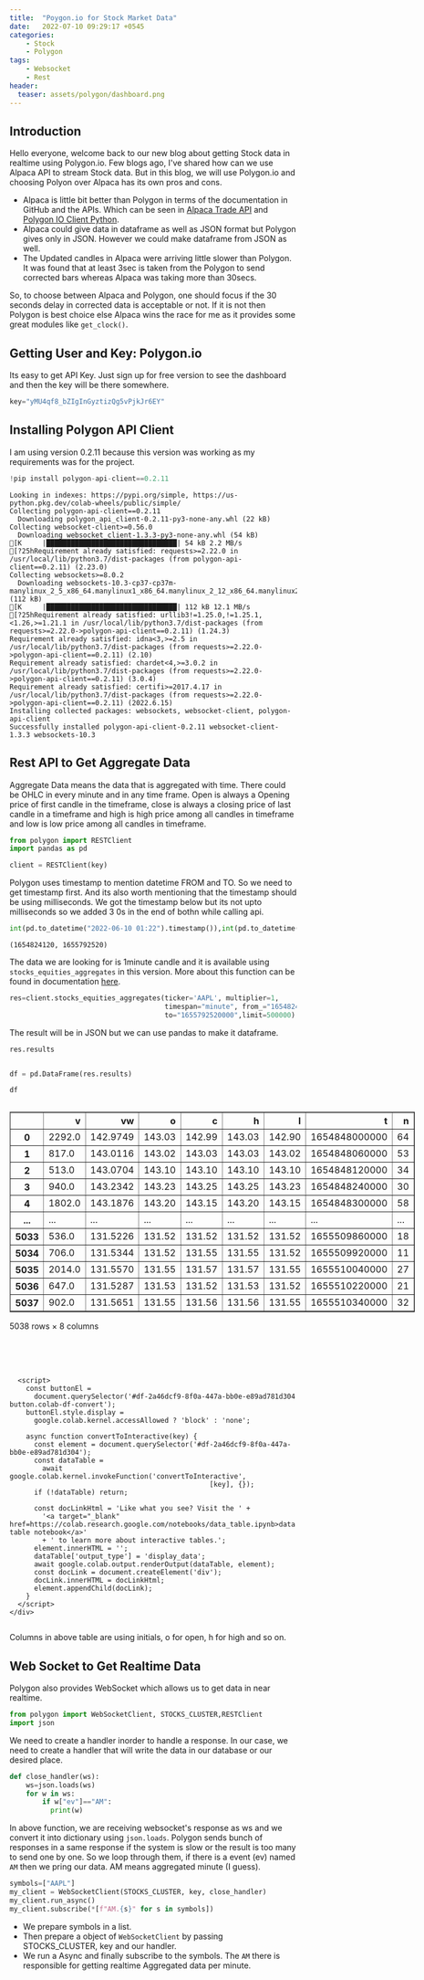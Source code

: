 ```yaml
---
title:  "Poygon.io for Stock Market Data"
date:   2022-07-10 09:29:17 +0545
categories:
    - Stock
    - Polygon
tags:
    - Websocket
    - Rest
header:
  teaser: assets/polygon/dashboard.png
---
```


## Introduction
Hello everyone, welcome back to our new blog about getting Stock data in realtime using Polygon.io. Few blogs ago, I've shared how can we use Alpaca API to stream Stock data. But in this blog, we will use Polygon.io and choosing Polyon over Alpaca has its own pros and cons.
* Alpaca is little bit better than Polygon in terms of the documentation in GitHub and the APIs. Which can be seen in [Alpaca Trade API](https://github.com/alpacahq/alpaca-trade-api-python) and [Polygon IO Client Python](https://github.com/polygon-io/client-python).
* Alpaca could give data in dataframe as well as JSON format but Polygon gives only in JSON. However we could make dataframe from JSON as well.
* The Updated candles in Alpaca were arriving little slower than Polygon. It was found that at least 3sec is taken from the Polygon to send corrected bars whereas Alpaca was taking more than 30secs.

So, to choose between Alpaca and Polygon, one should focus if the 30 seconds delay in corrected data is acceptable or not. If it is not then Polygon is best choice else Alpaca wins the race for me as it provides some great modules like `get_clock()`.

## Getting User and Key: Polygon.io
Its easy to get API Key. Just sign up for free version to see the dashboard and then the key will be there somewhere.


```python
key="yMU4qf8_bZIgInGyztizQg5vPjkJr6EY"
```

## Installing Polygon API Client
I am using version 0.2.11 because this version was working as my requirements was for the project.


```python
!pip install polygon-api-client==0.2.11
```

    Looking in indexes: https://pypi.org/simple, https://us-python.pkg.dev/colab-wheels/public/simple/
    Collecting polygon-api-client==0.2.11
      Downloading polygon_api_client-0.2.11-py3-none-any.whl (22 kB)
    Collecting websocket-client>=0.56.0
      Downloading websocket_client-1.3.3-py3-none-any.whl (54 kB)
    [K     |████████████████████████████████| 54 kB 2.2 MB/s 
    [?25hRequirement already satisfied: requests>=2.22.0 in /usr/local/lib/python3.7/dist-packages (from polygon-api-client==0.2.11) (2.23.0)
    Collecting websockets>=8.0.2
      Downloading websockets-10.3-cp37-cp37m-manylinux_2_5_x86_64.manylinux1_x86_64.manylinux_2_12_x86_64.manylinux2010_x86_64.whl (112 kB)
    [K     |████████████████████████████████| 112 kB 12.1 MB/s 
    [?25hRequirement already satisfied: urllib3!=1.25.0,!=1.25.1,<1.26,>=1.21.1 in /usr/local/lib/python3.7/dist-packages (from requests>=2.22.0->polygon-api-client==0.2.11) (1.24.3)
    Requirement already satisfied: idna<3,>=2.5 in /usr/local/lib/python3.7/dist-packages (from requests>=2.22.0->polygon-api-client==0.2.11) (2.10)
    Requirement already satisfied: chardet<4,>=3.0.2 in /usr/local/lib/python3.7/dist-packages (from requests>=2.22.0->polygon-api-client==0.2.11) (3.0.4)
    Requirement already satisfied: certifi>=2017.4.17 in /usr/local/lib/python3.7/dist-packages (from requests>=2.22.0->polygon-api-client==0.2.11) (2022.6.15)
    Installing collected packages: websockets, websocket-client, polygon-api-client
    Successfully installed polygon-api-client-0.2.11 websocket-client-1.3.3 websockets-10.3
    

## Rest API to Get Aggregate Data
Aggregate Data means the data that is aggregated with time. There could be OHLC in every minute and in any time frame. Open is always a Opening price of first candle in the timeframe, close is always a closing price of last candle in a timeframe and high is high price among all candles in timeframe and low is low price among all candles in timeframe.


```python
from polygon import RESTClient
import pandas as pd

client = RESTClient(key)

```

Polygon uses timestamp to mention datetime FROM and TO. So we need to get timestamp first. And its also worth mentioning that the timestamp should be using milliseconds. We got the timestamp below but its not upto milliseconds so we added 3 0s in the end of bothn while calling api.


```python
int(pd.to_datetime("2022-06-10 01:22").timestamp()),int(pd.to_datetime("2022-06-21 06:22").timestamp())
```




    (1654824120, 1655792520)



The data we are looking for is 1minute candle and it is available using `stocks_equities_aggregates` in this version. More about this function can be found in documentation [here](https://polygon.io/docs/stocks/get_v2_aggs_ticker__stocksticker__range__multiplier___timespan___from___to).


```python
res=client.stocks_equities_aggregates(ticker='AAPL', multiplier=1, 
                                      timespan="minute", from_="1654824120000", 
                                      to="1655792520000",limit=500000)
```

The result will be in JSON but we can use pandas to make it dataframe.


```python
res.results
```


```python

```


```python
df = pd.DataFrame(res.results)

df
```





  <div id="df-2a46dcf9-8f0a-447a-bb0e-e89ad781d304">
    <div class="colab-df-container">
      <div>
<style scoped>
    .dataframe tbody tr th:only-of-type {
        vertical-align: middle;
    }

    .dataframe tbody tr th {
        vertical-align: top;
    }

    .dataframe thead th {
        text-align: right;
    }
</style>
<table border="1" class="dataframe">
  <thead>
    <tr style="text-align: right;">
      <th></th>
      <th>v</th>
      <th>vw</th>
      <th>o</th>
      <th>c</th>
      <th>h</th>
      <th>l</th>
      <th>t</th>
      <th>n</th>
    </tr>
  </thead>
  <tbody>
    <tr>
      <th>0</th>
      <td>2292.0</td>
      <td>142.9749</td>
      <td>143.03</td>
      <td>142.99</td>
      <td>143.03</td>
      <td>142.90</td>
      <td>1654848000000</td>
      <td>64</td>
    </tr>
    <tr>
      <th>1</th>
      <td>817.0</td>
      <td>143.0116</td>
      <td>143.02</td>
      <td>143.03</td>
      <td>143.03</td>
      <td>143.02</td>
      <td>1654848060000</td>
      <td>53</td>
    </tr>
    <tr>
      <th>2</th>
      <td>513.0</td>
      <td>143.0704</td>
      <td>143.10</td>
      <td>143.10</td>
      <td>143.10</td>
      <td>143.10</td>
      <td>1654848120000</td>
      <td>34</td>
    </tr>
    <tr>
      <th>3</th>
      <td>940.0</td>
      <td>143.2342</td>
      <td>143.23</td>
      <td>143.25</td>
      <td>143.25</td>
      <td>143.23</td>
      <td>1654848240000</td>
      <td>30</td>
    </tr>
    <tr>
      <th>4</th>
      <td>1802.0</td>
      <td>143.1876</td>
      <td>143.20</td>
      <td>143.15</td>
      <td>143.20</td>
      <td>143.15</td>
      <td>1654848300000</td>
      <td>58</td>
    </tr>
    <tr>
      <th>...</th>
      <td>...</td>
      <td>...</td>
      <td>...</td>
      <td>...</td>
      <td>...</td>
      <td>...</td>
      <td>...</td>
      <td>...</td>
    </tr>
    <tr>
      <th>5033</th>
      <td>536.0</td>
      <td>131.5226</td>
      <td>131.52</td>
      <td>131.52</td>
      <td>131.52</td>
      <td>131.52</td>
      <td>1655509860000</td>
      <td>18</td>
    </tr>
    <tr>
      <th>5034</th>
      <td>706.0</td>
      <td>131.5344</td>
      <td>131.52</td>
      <td>131.55</td>
      <td>131.55</td>
      <td>131.52</td>
      <td>1655509920000</td>
      <td>11</td>
    </tr>
    <tr>
      <th>5035</th>
      <td>2014.0</td>
      <td>131.5570</td>
      <td>131.55</td>
      <td>131.57</td>
      <td>131.57</td>
      <td>131.55</td>
      <td>1655510040000</td>
      <td>27</td>
    </tr>
    <tr>
      <th>5036</th>
      <td>647.0</td>
      <td>131.5287</td>
      <td>131.53</td>
      <td>131.52</td>
      <td>131.53</td>
      <td>131.52</td>
      <td>1655510220000</td>
      <td>21</td>
    </tr>
    <tr>
      <th>5037</th>
      <td>902.0</td>
      <td>131.5651</td>
      <td>131.55</td>
      <td>131.56</td>
      <td>131.56</td>
      <td>131.55</td>
      <td>1655510340000</td>
      <td>32</td>
    </tr>
  </tbody>
</table>
<p>5038 rows × 8 columns</p>
</div>
      <button class="colab-df-convert" onclick="convertToInteractive('df-2a46dcf9-8f0a-447a-bb0e-e89ad781d304')"
              title="Convert this dataframe to an interactive table."
              style="display:none;">

  <svg xmlns="http://www.w3.org/2000/svg" height="24px"viewBox="0 0 24 24"
       width="24px">
    <path d="M0 0h24v24H0V0z" fill="none"/>
    <path d="M18.56 5.44l.94 2.06.94-2.06 2.06-.94-2.06-.94-.94-2.06-.94 2.06-2.06.94zm-11 1L8.5 8.5l.94-2.06 2.06-.94-2.06-.94L8.5 2.5l-.94 2.06-2.06.94zm10 10l.94 2.06.94-2.06 2.06-.94-2.06-.94-.94-2.06-.94 2.06-2.06.94z"/><path d="M17.41 7.96l-1.37-1.37c-.4-.4-.92-.59-1.43-.59-.52 0-1.04.2-1.43.59L10.3 9.45l-7.72 7.72c-.78.78-.78 2.05 0 2.83L4 21.41c.39.39.9.59 1.41.59.51 0 1.02-.2 1.41-.59l7.78-7.78 2.81-2.81c.8-.78.8-2.07 0-2.86zM5.41 20L4 18.59l7.72-7.72 1.47 1.35L5.41 20z"/>
  </svg>
      </button>

  <style>
    .colab-df-container {
      display:flex;
      flex-wrap:wrap;
      gap: 12px;
    }

    .colab-df-convert {
      background-color: #E8F0FE;
      border: none;
      border-radius: 50%;
      cursor: pointer;
      display: none;
      fill: #1967D2;
      height: 32px;
      padding: 0 0 0 0;
      width: 32px;
    }

    .colab-df-convert:hover {
      background-color: #E2EBFA;
      box-shadow: 0px 1px 2px rgba(60, 64, 67, 0.3), 0px 1px 3px 1px rgba(60, 64, 67, 0.15);
      fill: #174EA6;
    }

    [theme=dark] .colab-df-convert {
      background-color: #3B4455;
      fill: #D2E3FC;
    }

    [theme=dark] .colab-df-convert:hover {
      background-color: #434B5C;
      box-shadow: 0px 1px 3px 1px rgba(0, 0, 0, 0.15);
      filter: drop-shadow(0px 1px 2px rgba(0, 0, 0, 0.3));
      fill: #FFFFFF;
    }
  </style>

      <script>
        const buttonEl =
          document.querySelector('#df-2a46dcf9-8f0a-447a-bb0e-e89ad781d304 button.colab-df-convert');
        buttonEl.style.display =
          google.colab.kernel.accessAllowed ? 'block' : 'none';

        async function convertToInteractive(key) {
          const element = document.querySelector('#df-2a46dcf9-8f0a-447a-bb0e-e89ad781d304');
          const dataTable =
            await google.colab.kernel.invokeFunction('convertToInteractive',
                                                     [key], {});
          if (!dataTable) return;

          const docLinkHtml = 'Like what you see? Visit the ' +
            '<a target="_blank" href=https://colab.research.google.com/notebooks/data_table.ipynb>data table notebook</a>'
            + ' to learn more about interactive tables.';
          element.innerHTML = '';
          dataTable['output_type'] = 'display_data';
          await google.colab.output.renderOutput(dataTable, element);
          const docLink = document.createElement('div');
          docLink.innerHTML = docLinkHtml;
          element.appendChild(docLink);
        }
      </script>
    </div>
  </div>




Columns in above table are using initials, o for open, h for high and so on.

## Web Socket to Get Realtime Data

Polygon also provides WebSocket which allows us to get data in near realtime.


```python
from polygon import WebSocketClient, STOCKS_CLUSTER,RESTClient
import json
```

We need to create a handler inorder to handle a response. In our case, we need to create a handler that will write the data in our database or our desired place.


```python
def close_handler(ws):
    ws=json.loads(ws)
    for w in ws:
        if w["ev"]=="AM":
          print(w)
```

In above function, we are receiving websocket's response as ws and we convert it into dictionary using `json.loads`. Polygon sends bunch of responses in a same response if the system is slow or the result is too many to send one by one. So we loop through them, if there is a event (ev) named `AM` then we pring our data. AM means aggregated minute (I guess).


```python
symbols=["AAPL"]
my_client = WebSocketClient(STOCKS_CLUSTER, key, close_handler)
my_client.run_async()
my_client.subscribe(*[f"AM.{s}" for s in symbols])
```

* We prepare symbols in a list. 
* Then prepare a object of `WebSocketClient` by passing STOCKS_CLUSTER, key and our handler. 
* We run a Async and finally subscribe to the symbols. The `AM` there is responsible for getting realtime Aggregated data per minute.


